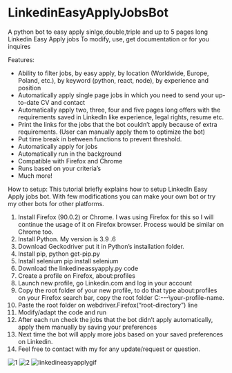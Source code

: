 # LinkedinEasyApplyJobsBot
A python bot to easy apply sinlge,double,triple and up to 5 pages long Linkedin Easy Apply jobs
To modify, use, get documentation or for you inquires 

Features:
- Ability to filter jobs, by easy apply, by location (Worldwide, Europe, Poland, etc.), by keyword (python, react, node), by experience and position
- Automatically apply single page jobs in which you need to send your up-to-date CV and contact
- Automatically apply two, three, four and five pages long offers with the requirements saved in LinkedIn like experience, legal rights, resume etc.
- Print the links for the jobs that the bot couldn’t apply because of extra requirements. (User can manually apply them to optimize the bot)
- Put time break in between functions to prevent threshold.
- Automatically apply for jobs
- Automatically run in the background
- Compatible with Firefox and Chrome
- Runs based on your criteria’s
- Much more!


How to setup: 
This tutorial briefly explains how to setup LinkedIn Easy Apply jobs bot. With few modifications you can make your own bot or try my other bots for other platforms.
1)	Install Firefox (90.0.2) or Chrome. I was using Firefox for this so I will continue the usage of it on Firefox browser. Process would be similar on Chrome too.
2)	Install Python. My version is 3.9 .6
3)	Download Geckodriver put it in Python’s installation folder.
4)	 Install pip, python get-pip.py
5)	Install selenium pip install selenium
6)	Download the linkedineassyapply.py code 
7)	Create a profile on Firefox, about:profiles
8)	Launch new profile, go Linkedin.com and log in your account
9)	Copy the root folder of your new profile, to do that type about:profiles on your Firefox search bar, copy the root folder C:\---\your-profile-name.
10)	Paste the root folder on webdriver.Firefox(“root-directory”) line
11)	Modify/adapt the code and run
12)	After each run check the jobs that the bot didn’t apply automatically, apply them manually by saving your preferences 
13)	Next time the bot will apply more jobs based on your saved preferences on Linkedin. 
14)	Feel free to contact with my for any update/request or question. 

![1](https://user-images.githubusercontent.com/34207598/128695723-2af373a6-3fbb-4dcc-9bba-24af57f17ee9.png)
![2](https://user-images.githubusercontent.com/34207598/128695725-5250cc6d-72e7-4a79-b060-8decfb9be54a.png)
![linkedineasyapplygif](https://user-images.githubusercontent.com/34207598/128695728-6efcb457-0f75-42e2-987a-f7a0c239a235.gif)
